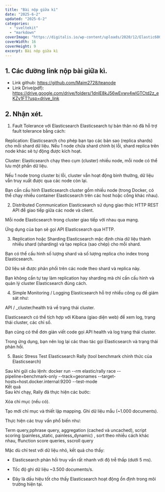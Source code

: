 ```yaml
---
title: "Bài nộp giữa kì"
date: "2025-6-2"
updated: "2025-6-2"
categories:
  - "sveltekit"
  - "markdown"
coverImage: "https://digitalis.io/wp-content/uploads/2020/12/Elastic600x340.jpg"
coverWidth: 16
coverHeight: 9
excerpt: Bài nộp giữa kì
---
```

## 1. Các đường link nộp bài giữa kì.
- Link github: https://github.com/Maim2728/teanode
- Link Drive(pdf): https://drive.google.com/drive/folders/1dnIE8kJ56wEvwy4wlGTCtd2z_eKZy1FT?usp=drive_link


## 2. Nhận xét.
1. Fault Tolerance với Elasticsearch
Elasticsearch tự bản thân nó đã hỗ trợ fault tolerance bằng cách:

Replication: Elasticsearch cho phép bạn tạo các bản sao (replica shards) cho mỗi shard dữ liệu. Nếu 1 node chứa shard chính bị lỗi, shard replica trên node khác sẽ tự động được kích hoạt.

Cluster: Elasticsearch chạy theo cụm (cluster) nhiều node, mỗi node có thể lưu một phần dữ liệu.

Nếu 1 node trong cluster bị lỗi, cluster vẫn hoạt động bình thường, dữ liệu vẫn truy xuất được qua các node còn lại.

Bạn cần cấu hình Elasticsearch cluster gồm nhiều node (trong Docker, có thể chạy nhiều container Elasticsearch trên các host hoặc cổng khác nhau).

2. Distributed Communication
Elasticsearch sử dụng giao thức HTTP REST API để giao tiếp giữa các node và client.

Mỗi node Elasticsearch trong cluster giao tiếp với nhau qua mạng.

Ứng dụng của bạn sẽ gọi API Elasticsearch qua HTTP.

3. Replication hoặc Sharding
Elasticsearch mặc định chia dữ liệu thành nhiều shard (sharding) và tạo replica (sao chép) cho mỗi shard.

Bạn có thể cấu hình số lượng shard và số lượng replica cho index trong Elasticsearch.

Dữ liệu sẽ được phân phối trên các node theo shard và replica này.

Bạn không cần tự tay làm replication hay sharding mà chỉ cần cấu hình và quản lý cluster Elasticsearch đúng cách.

4. Simple Monitoring / Logging
Elasticsearch hỗ trợ nhiều công cụ để giám sát như:

API / _cluster/health trả về trạng thái cluster.

Elasticsearch có thể tích hợp với Kibana (giao diện web) để xem log, trạng thái cluster, các chỉ số.

Bạn cũng có thể đơn giản viết code gọi API health và log trạng thái cluster.

Trong ứng dụng, bạn nên log lại các thao tác gọi Elasticsearch và trạng thái phản hồi.

5. Basic Stress Test
Elasticsearch Rally (tool benchmark chính thức của Elasticsearch)

Sau khi gửi câu lệnh:
 docker run --rm elastic/rally race --pipeline=benchmark-only --track=geonames --target-hosts=host.docker.internal:9200 --test-mode  
Kết quả  
Sau khi chạy, Rally đã thực hiện các bước:

Xóa chỉ mục (nếu có).

Tạo mới chỉ mục và thiết lập mapping.
Ghi dữ liệu mẫu (~1.000 documents).

Thực hiện các truy vấn phổ biến như:

Term query,pphrase query, aggregation (cached và uncached), script scoring (painless_static, painless_dynamic) , sort theo nhiều cách khác nhau, ffunction score queries, sscroll query

Mặc dù chỉ test với dữ liệu nhỏ, kết quả cho thấy:

- Elasticsearch phản hồi truy vấn rất nhanh với độ trễ thấp (dưới 5 ms).

- Tốc độ ghi dữ liệu ~3.500 documents/s.

- Đây là dấu hiệu tốt cho thấy Elasticsearch hoạt động ổn định trong môi trường hiện tại.

